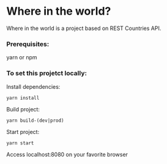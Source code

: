 # Where in the world?

Where in the world is a project based on REST Countries API.

### Prerequisites:

yarn or npm

### To set this projetct locally:

Install dependencies:
```
yarn install
```

Build project:
```
yarn build-(dev|prod)
```

Start project:
```
yarn start
```

Access localhost:8080 on your favorite browser
